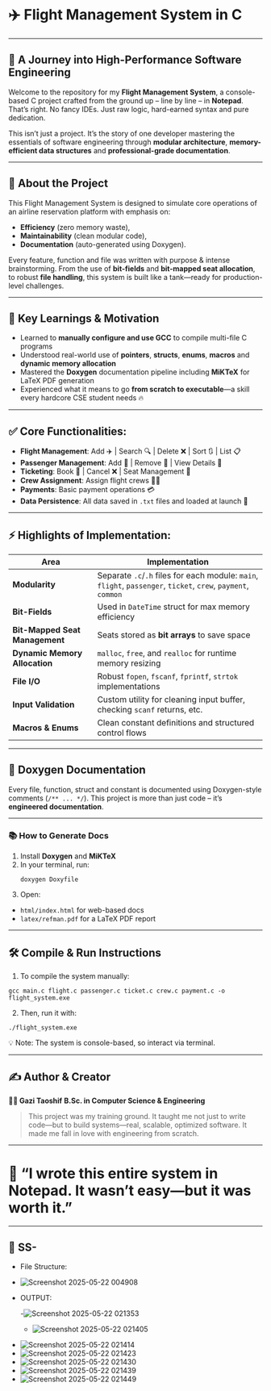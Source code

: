 # ✈️ Flight Management System in C  
---

## 🚀 A Journey into High-Performance Software Engineering

Welcome to the repository for my **Flight Management System**, a console-based C project crafted from the ground up – line by line – in **Notepad**. That’s right. No fancy IDEs. Just raw logic, hard-earned syntax and pure dedication.

This isn’t just a project. It’s the story of one developer mastering the essentials of software engineering through **modular architecture**, **memory-efficient data structures** and **professional-grade documentation**.

---

## 📌 About the Project

This Flight Management System is designed to simulate core operations of an airline reservation platform with emphasis on:

- **Efficiency** (zero memory waste),
- **Maintainability** (clean modular code),
- **Documentation** (auto-generated using Doxygen).

Every feature, function and file was written with purpose & intense brainstorming. From the use of **bit-fields** and **bit-mapped seat allocation**, to robust **file handling**, this system is built like a tank—ready for production-level challenges.

---

## 🧠 Key Learnings & Motivation

- Learned to **manually configure and use GCC** to compile multi-file C programs
- Understood real-world use of **pointers**, **structs**, **enums**, **macros** and **dynamic memory allocation**
- Mastered the **Doxygen** documentation pipeline including **MiKTeX** for LaTeX PDF generation
- Experienced what it means to go **from scratch to executable**—a skill every hardcore CSE student needs 🔥

---

## ✅ Core Functionalities:

- **Flight Management**: Add ✈️ | Search 🔍 | Delete ❌ | Sort 🔃 | List 📋
- **Passenger Management**: Add 👤 | Remove 🚫 | View Details 🧾
- **Ticketing**: Book 🎫 | Cancel ❌ | Seat Management 💺
- **Crew Assignment**: Assign flight crews 👨‍✈️
- **Payments**: Basic payment operations 💳
- **Data Persistence**: All data saved in `.txt` files and loaded at launch 📂

---

## ⚡ Highlights of Implementation:

| Area | Implementation |
|------|----------------|
| **Modularity** | Separate `.c`/`.h` files for each module: `main`, `flight`, `passenger`, `ticket`, `crew`, `payment`, `common` |
| **Bit-Fields** | Used in `DateTime` struct for max memory efficiency |
| **Bit-Mapped Seat Management** | Seats stored as **bit arrays** to save space |
| **Dynamic Memory Allocation** | `malloc`, `free`, and `realloc` for runtime memory resizing |
| **File I/O** | Robust `fopen`, `fscanf`, `fprintf`, `strtok` implementations |
| **Input Validation** | Custom utility for cleaning input buffer, checking `scanf` returns, etc. |
| **Macros & Enums** | Clean constant definitions and structured control flows |

---

## 🧾 Doxygen Documentation

Every file, function, struct and constant is documented using Doxygen-style comments (`/** ... */`). This project is more than just code – it’s **engineered documentation**.

---

### 📚 How to Generate Docs

1. Install **Doxygen** and **MiKTeX**
2. In your terminal, run:
   ```
   doxygen Doxyfile
    ```
3. Open:

  - ```html/index.html``` for web-based docs
  - ```latex/refman.pdf``` for a LaTeX PDF report

---

## 🛠️ Compile & Run Instructions

1. To compile the system manually:
```
gcc main.c flight.c passenger.c ticket.c crew.c payment.c -o flight_system.exe
```

2. Then, run it with:
  ```
  ./flight_system.exe
  ```
💡 Note: The system is console-based, so interact via terminal.

---

## ✍️ Author & Creator

**👨‍💻 Gazi Taoshif**
**B.Sc. in Computer Science & Engineering**

> This project was my training ground. It taught me not just to write code—but to build systems—real, scalable, optimized software. It made me fall in love with engineering from scratch.

---

# **📣 “I wrote this entire system in Notepad. It wasn’t easy—but it was worth it.”**

---

## 📸 SS- 

* File Structure:
 - ![Screenshot 2025-05-22 004908](https://github.com/user-attachments/assets/904218ef-d2a1-471c-9d8c-f3f6a578840f)

* OUTPUT:

  -![Screenshot 2025-05-22 021353](https://github.com/user-attachments/assets/1f33940e-36ff-4cfc-9c0e-94876e4996e8)
  - ![Screenshot 2025-05-22 021405](https://github.com/user-attachments/assets/b8362983-6819-4d60-82c9-34d67fc70dac)
 - ![Screenshot 2025-05-22 021414](https://github.com/user-attachments/assets/ce64803a-415a-4b21-bfd1-bb1ac93b44e0)
 - ![Screenshot 2025-05-22 021423](https://github.com/user-attachments/assets/cb434b81-6c6b-4c24-9bec-9bcf01e3d7c7)
 - ![Screenshot 2025-05-22 021430](https://github.com/user-attachments/assets/5e2735ee-72d2-4db0-ac43-7964be7c8bcc)
 - ![Screenshot 2025-05-22 021439](https://github.com/user-attachments/assets/ec6e6700-8b20-4e65-a341-b73b295e6d51)
 - ![Screenshot 2025-05-22 021449](https://github.com/user-attachments/assets/59f2f8fe-8a1a-4442-b7b0-02895d60c08d)


